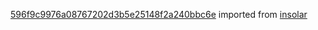 [596f9c9976a08767202d3b5e25148f2a240bbc6e](https://github.com/insolar/insolar/commit/596f9c9976a08767202d3b5e25148f2a240bbc6e) imported from [insolar](https://github.com/insolar/insolar)
